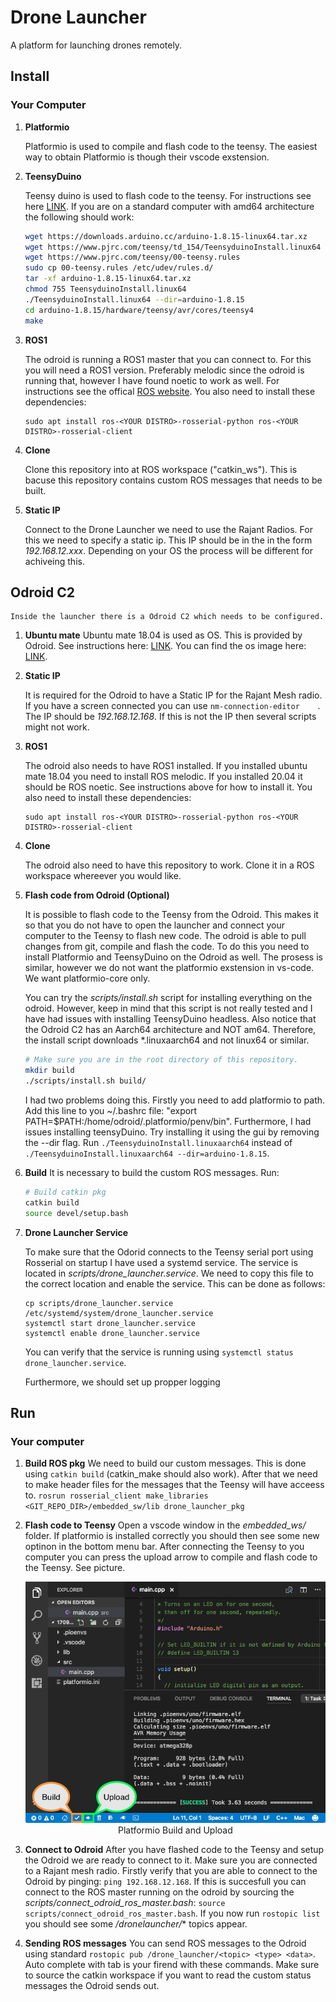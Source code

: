 # Drone Launcher

A platform for launching drones remotely.


## Install

### Your Computer

1. **Platformio**


    Platformio is used to compile and flash code to the teensy. The easiest way to obtain Platformio is though their vscode exstension.

2. **TeensyDuino**


    Teensy duino is used to flash code to the teensy. For instructions see here [LINK](https://www.pjrc.com/teensy/td_download.html). If you are on a standard computer with amd64 architecture the following should work:

    ```bash
    wget https://downloads.arduino.cc/arduino-1.8.15-linux64.tar.xz
    wget https://www.pjrc.com/teensy/td_154/TeensyduinoInstall.linux64
    wget https://www.pjrc.com/teensy/00-teensy.rules
    sudo cp 00-teensy.rules /etc/udev/rules.d/
    tar -xf arduino-1.8.15-linux64.tar.xz
    chmod 755 TeensyduinoInstall.linux64
    ./TeensyduinoInstall.linux64 --dir=arduino-1.8.15
    cd arduino-1.8.15/hardware/teensy/avr/cores/teensy4
    make
    ```

3. **ROS1**

    The odroid is running a ROS1 master that you can connect to. For this you will need a ROS1 version. Preferably melodic since the odroid is running that, however I have found noetic to work as well. For instructions see the offical [ROS website](http://wiki.ros.org/ROS/Installation). You also need to install these dependencies:

    ```
    sudo apt install ros-<YOUR DISTRO>-rosserial-python ros-<YOUR DISTRO>-rosserial-client
    ```

4. **Clone**

    Clone this repository into at ROS workspace ("catkin_ws"). This is bacuse this repository contains custom ROS messages that needs to be built.

5. **Static IP**

    Connect to the Drone Launcher we need to use the Rajant Radios. For this we need to specify a static ip. This IP should be in the in the form *192.168.12.xxx*. Depending on your OS the process will be different for achiveing this. 

## Odroid C2

    Inside the launcher there is a Odroid C2 which needs to be configured.

1. **Ubuntu mate**
    Ubuntu mate 18.04 is used as OS. This is provided by Odroid. See instructions here: [LINK](https://wiki.odroid.com/odroid-c2/getting_started/os_installation_guide?redirect=1). You can find the os image here: [LINK](http://de.eu.odroid.in/ubuntu_18.04lts/C2/).

2. **Static IP**
    
    It is required for the Odroid to have a Static IP for the Rajant Mesh radio. If you have a screen connected you can use ```nm-connection-editor    ```. The IP should be *192.168.12.168*. If this is not the IP then several scripts might not work.

3. **ROS1**

    The odroid also needs to have ROS1 installed. If you installed ubuntu mate 18.04 you need to install ROS melodic. If you installed 20.04 it should be ROS noetic. See instructions above for how to install it. You also need to install these dependencies:

    ```
    sudo apt install ros-<YOUR DISTRO>-rosserial-python ros-<YOUR DISTRO>-rosserial-client
    ```

4. **Clone**

    The odroid also need to have this repository to work. Clone it in a ROS workspace whereever you would like.

5. **Flash code from Odroid (Optional)**

    It is possible to flash code to the Teensy from the Odroid. This makes it so that you do not have to open the launcher and connect your computer to the Teensy to flash new code. The odroid is able to pull changes from git, compile and flash the code. To do this you need to install Platformio and TeensyDuino on the Odroid as well. The prosess is similar, however we do not want the platformio exstension in vs-code. We want platformio-core only.

    You can try the *scripts/install.sh* script for installing everything on the odroid. However, keep in mind that this script is not really tested and I have had issues with installing TeensyDuino headless. Also notice that the Odroid C2 has an Aarch64 architecture and NOT am64. Therefore, the install script downloads *.linuxaarch64 and not linux64 or similar.

    ```bash
    # Make sure you are in the root directory of this repository.
    mkdir build
    ./scripts/install.sh build/
    ```
    I had two problems doing this. Firstly you need to add platformio to path. Add this line to you ~/.bashrc file: "export PATH=$PATH:/home/odroid/.platformio/penv/bin". Furthermore, I had issues installing teensyDuino. Try installing it using the gui by removing the --dir flag. Run ```./TeensyduinoInstall.linuxaarch64``` instead of ```./TeensyduinoInstall.linuxaarch64 --dir=arduino-1.8.15```.

6. **Build**
    It is necessary to build the custom ROS messages. Run:

    ```bash
    # Build catkin pkg
    catkin build
    source devel/setup.bash
    ```

4. **Drone Launcher Service**
    
    To make sure that the Odorid connects to the Teensy serial port using Rosserial on startup I have used a systemd service. The service is located in *scripts/drone_launcher.service*. We need to copy this file to the correct location and enable the service. This can be done as follows:

    ```terminal
    cp scripts/drone_launcher.service /etc/systemd/system/drone_launcher.service
    systemctl start drone_launcher.service
    systemctl enable drone_launcher.service
    ```

    You can verify that the service is running using ```systemctl status drone_launcher.service```.

    Furthermore, we should set up propper logging


## Run

### Your computer

1. **Build ROS pkg**
    We need to build our custom messages. This is done using ```catkin build``` (catkin_make should also work). After that we need to make header files for the messages that the Teensy will have acceess to. ```rosrun rosserial_client make_libraries <GIT_REPO_DIR>/embedded_sw/lib drone_launcher_pkg```

3. **Flash code to Teensy**
    Open a vscode window in the *embedded_ws/* folder. If platformio is installed correctly you should then see some new optinon in the bottom menu bar. After connecting the Teensy to you computer you can press the upload arrow to compile and flash code to the Teensy. See picture.

    <div align="center">
    <img src="images/platformio-ide-vscode-build-project.png" width="500">
    <br>
    <figcaption align="center">Platformio Build and Upload</figcaption>
    </div> 

4. **Connect to Odroid**
    After you have flashed code to the Teensy and setup the Odroid we are ready to connect to it. Make sure you are connected to a Rajant mesh radio. Firstly verify that you are able to connect to the Odroid by pinging: ```ping 192.168.12.168```. If this is succesfull you can connect to the ROS master running on the odroid by sourcing the *scripts/connect_odroid_ros_master.bash*: ```source scripts/connect_odroid_ros_master.bash```. If you now run ```rostopic list``` you should see some */dronelauncher/** topics appear. 

5. **Sending ROS messages**
    You can send ROS messages to the Odroid using standard ```rostopic pub /drone_launcher/<topic> <type> <data>```. Auto complete with tab is your firend with these commands. Make sure to source the catkin workspace if you want to read the custom status messages the Odroid sends out. 